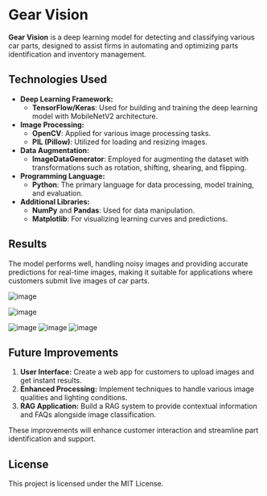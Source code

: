 # Gear Vision

**Gear Vision** is a deep learning model for detecting and classifying various car parts, designed to assist firms in automating and optimizing parts identification and inventory management.

## Technologies Used

- **Deep Learning Framework:**
  - **TensorFlow/Keras**: Used for building and training the deep learning model with MobileNetV2 architecture.
- **Image Processing:**
  - **OpenCV**: Applied for various image processing tasks.
  - **PIL (Pillow)**: Utilized for loading and resizing images.
- **Data Augmentation:**
  - **ImageDataGenerator**: Employed for augmenting the dataset with transformations such as rotation, shifting, shearing, and flipping.
- **Programming Language:**
  - **Python**: The primary language for data processing, model training, and evaluation.
- **Additional Libraries:**
  - **NumPy** and **Pandas**: Used for data manipulation.
  - **Matplotlib**: For visualizing learning curves and predictions.

## Results

The model performs well, handling noisy images and providing accurate predictions for real-time images, making it suitable for applications where customers submit live images of car parts.

![image](https://github.com/user-attachments/assets/03c527b1-c40a-4d7c-b6f9-a47eedd7265c)


![image](https://github.com/user-attachments/assets/a666b260-5e5d-422c-a35f-f676842ffc53)


![image](https://github.com/user-attachments/assets/6cc8bdcd-9a35-4b91-89c7-e82aec15e94b)
![image](https://github.com/user-attachments/assets/a5a3e639-b47f-46d7-90b6-505804956904) 
![image](https://github.com/user-attachments/assets/2c537c81-2188-47d4-bcaf-c8f18acccb29)

## Future Improvements

1. **User Interface:** Create a web app for customers to upload images and get instant results.
2. **Enhanced Processing:** Implement techniques to handle various image qualities and lighting conditions.
3. **RAG Application:** Build a RAG system to provide contextual information and FAQs alongside image classification.

These improvements will enhance customer interaction and streamline part identification and support.

## License

This project is licensed under the MIT License.

